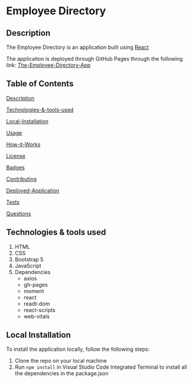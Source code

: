 # Employee Directory
## Description
The Employee Directory is an application built using [React](https://reactjs.org/)

The applicaiton is deployed through GitHub Pages through the following link: [The-Employee-Directory-App](https://nohaashraf85.github.io/Employee-Directory/)

## Table of Contents

[Description](#Description)

[Technologies-&-tools-used](#Technologies-&-tools-used)

[Local-Installation](#Local-Installation)

[Usage](#usage)

[How-it-Works](#How-it-Works)

[License](#License)

[Badges](#Badges)

[Contributing](#contributing)

[Deployed-Application](#Deployed-Application)

[Tests](#tests)

[Questions](#questions)

## Technologies & tools used
1. HTML
2. CSS
3. Bootstrap 5
4. JavaScript
5. Dependencies
    * axios
    * gh-pages
    * moment
    * react
    * readt-dom
    * react-scripts
    * web-vitals

## Local Installation
To install the application locally, follow the following steps:
1. Clone the repo on your local machine
2. Run `npm install` in Visual Studio Code Integrated Terminal to install all the dependencies in the package.json
